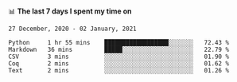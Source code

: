 <!--
### Hi there 👋

- 🤔 I was learning formal verification with Coq formally, but want to **build things** now.
- 😬 I am broadly interested in **computer systems** and **programming languages** (just a beginner 🥺).
- 🤩 (I hope I can) code for fun!

<img src="https://github-readme-stats.vercel.app/api?username=xxchan&show_icons=true&icon_color=0366d6&text_color=24292e&bg_color=ffffff&hide_title=true" />

---
-->


📊 **The last 7 days I spent my time on** 

<!--START_SECTION:waka-->
```text
27 December, 2020 - 02 January, 2021

Python     1 hr 55 mins    ██████████████████░░░░░░░   72.43 % 
Markdown   36 mins         █████░░░░░░░░░░░░░░░░░░░░   22.79 % 
CSV        3 mins          ░░░░░░░░░░░░░░░░░░░░░░░░░   01.90 % 
Coq        2 mins          ░░░░░░░░░░░░░░░░░░░░░░░░░   01.62 % 
Text       2 mins          ░░░░░░░░░░░░░░░░░░░░░░░░░   01.26 %
```
<!--END_SECTION:waka-->

<!--
**xxchan/xxchan** is a ✨ _special_ ✨ repository because its `README.md` (this file) appears on your GitHub profile.

Here are some ideas to get you started:

- 🔭 I’m currently working on ...
- 🌱 I’m currently learning ...
- 👯 I’m looking to collaborate on ...
- 🤔 I’m looking for help with ...
- 💬 Ask me about ...
- 📫 How to reach me: ...
- 😄 Pronouns: ...
- ⚡ Fun fact: ...
-->
